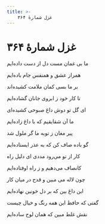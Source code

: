 ```yaml
---
title: >-
    غزل شمارهٔ ۳۶۴
---
```

# غزل شمارهٔ ۳۶۴

<div class="b" id="bn1"><div class="m1"><p>ما بی غمان مست دل از دست داده‌ایم</p></div>
<div class="m2"><p>همراز عشق و همنفس جام باده‌ایم</p></div></div>
<div class="b" id="bn2"><div class="m1"><p>بر ما بسی کمان ملامت کشیده‌اند</p></div>
<div class="m2"><p>تا کار خود ز ابروی جانان گشاده‌ایم</p></div></div>
<div class="b" id="bn3"><div class="m1"><p>ای گل تو دوش داغ صبوحی کشیده‌ای</p></div>
<div class="m2"><p>ما آن شقایقیم که با داغ زاده‌ایم</p></div></div>
<div class="b" id="bn4"><div class="m1"><p>پیر مغان ز توبه ما گر ملول شد</p></div>
<div class="m2"><p>گو باده صاف کن که به عذر ایستاده‌ایم</p></div></div>
<div class="b" id="bn5"><div class="m1"><p>کار از تو می‌رود مددی ای دلیل راه</p></div>
<div class="m2"><p>کانصاف می‌دهیم و ز راه اوفتاده‌ایم</p></div></div>
<div class="b" id="bn6"><div class="m1"><p>چون لاله می مبین و قدح در میان کار</p></div>
<div class="m2"><p>این داغ بین که بر دل خونین نهاده‌ایم</p></div></div>
<div class="b" id="bn7"><div class="m1"><p>گفتی که حافظ این همه رنگ و خیال چیست</p></div>
<div class="m2"><p>نقش غلط مبین که همان لوح ساده‌ایم</p></div></div>